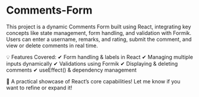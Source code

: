 # Comments-Form
This project is a dynamic Comments Form built using React, integrating key concepts like state management, form handling, and validation with Formik. Users can enter a username, remarks, and rating, submit the comment, and view or delete comments in real time.

💡 Features Covered: ✔ Form handling & labels in React ✔ Managing multiple inputs dynamically ✔ Validations using Formik ✔ Displaying & deleting comments ✔ useEffect() & dependency management

🚀 A practical showcase of React’s core capabilities! Let me know if you want to refine or expand it!
